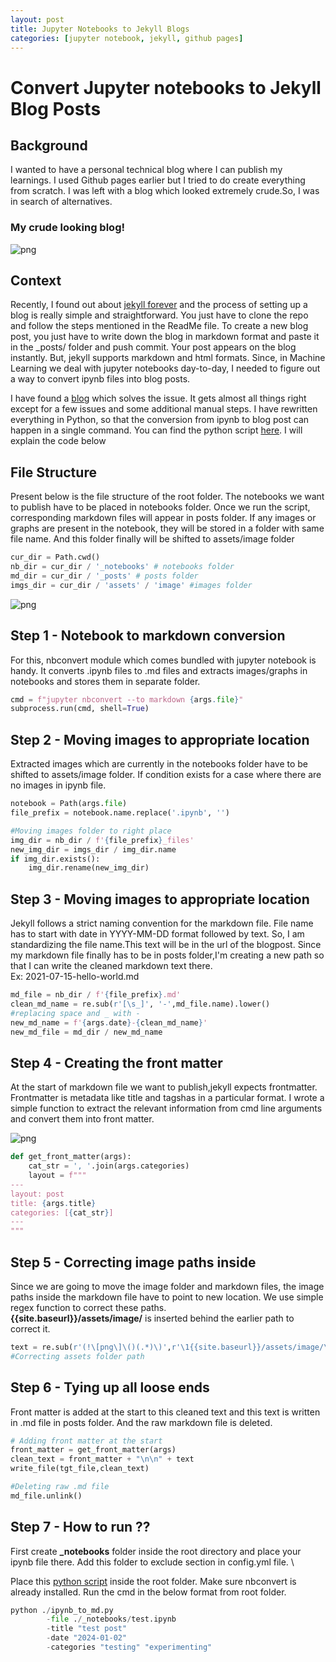 ```yaml
---
layout: post
title: Jupyter Notebooks to Jekyll Blogs
categories: [jupyter notebook, jekyll, github pages]
---
```


# Convert Jupyter notebooks to Jekyll Blog Posts

## Background ##

I wanted to have a personal technical blog where I can publish my learnings. I used Github pages earlier but I tried to do create everything from scratch. I was left with a blog which looked extremely crude.So, I was in search of alternatives.

### My crude looking blog! ###

![png]({{site.baseurl}}/assets/image/jupyter_notebook_to_jekyll_github_pages_files/earlier_blog.png "Earlier blog")


## Context ##

Recently, I found out about [jekyll forever](https://github.com/forever-jekyll/forever-jekyll) and the process of setting up a blog is really simple and straightforward. You just have to clone the repo and follow the steps mentioned in the ReadMe file. To create a new blog post, you just have to write down the blog in markdown format and paste it in the _posts/ folder and push commit. Your post appears on the blog instantly. But, jekyll supports markdown and html formats. Since, in Machine Learning we deal with jupyter notebooks day-to-day, I needed to figure out a way to  convert ipynb files into blog posts.

I have found a [blog](https://jaketae.github.io/blog/jupyter-automation) which solves the issue. It gets almost all things right except for a few issues and some additional manual steps. I have rewritten everything in Python, so that the conversion from ipynb to blog post can happen in a single command. You can find the python script [here](https://gist.github.com/chittiman/0ff85442c69dc5a9dc5db04b737a379b). I will explain the code below

## File Structure ##

Present below is the file structure of the root folder. The notebooks we want to publish have to be placed in notebooks folder. Once we run the script, corresponding markdown files will appear in posts folder. If any images or graphs are present in the notebook, they will be stored in a folder with same file name. And this folder finally will be shifted to assets/image folder


```python
cur_dir = Path.cwd()
nb_dir = cur_dir / '_notebooks' # notebooks folder
md_dir = cur_dir / '_posts' # posts folder
imgs_dir = cur_dir / 'assets' / 'image' #images folder
```

![png]({{site.baseurl}}/assets/image/jupyter_notebook_to_jekyll_github_pages_files/file_structure.png "file_structure")


## Step 1 - Notebook to markdown conversion ##

For this, nbconvert module which comes bundled with jupyter notebook is handy. It converts .ipynb files to .md files and extracts images/graphs in notebooks and stores them in separate folder.


```python
cmd = f"jupyter nbconvert --to markdown {args.file}"
subprocess.run(cmd, shell=True)
```

## Step 2 - Moving images to appropriate location ##

Extracted images which are currently in the notebooks folder have to be shifted to assets/image folder. If condition exists for a case where there are no images in ipynb file.


```python
notebook = Path(args.file)
file_prefix = notebook.name.replace('.ipynb', '')

#Moving images folder to right place
img_dir = nb_dir / f'{file_prefix}_files'
new_img_dir = imgs_dir / img_dir.name
if img_dir.exists():
    img_dir.rename(new_img_dir)
```

## Step 3 - Moving images to appropriate location ##

Jekyll follows a strict naming convention for the markdown file. File name has to start with date in YYYY-MM-DD format followed by text. So, I am standardizing the file name.This text will be in the url of the blogpost. Since my markdown file finally has to be in posts folder,I'm creating a new path so that I can write the cleaned markdown text there. \
Ex: 2021-07-15-hello-world.md


```python
md_file = nb_dir / f'{file_prefix}.md'
clean_md_name = re.sub(r'[\s_]', '-',md_file.name).lower()
#replacing space and _ with -
new_md_name = f'{args.date}-{clean_md_name}'
new_md_file = md_dir / new_md_name
```

## Step 4 - Creating the front matter ##

At the start of markdown file we want to publish,jekyll expects frontmatter. Frontmatter is metadata like title and tagshas in a particular format. I wrote a simple function to extract the relevant information from cmd line arguments and convert them into front matter.

![png]({{site.baseurl}}/assets/image/jupyter_notebook_to_jekyll_github_pages_files/front_matter_format.png "front_matter")



```python
def get_front_matter(args):
    cat_str = ', '.join(args.categories)
    layout = f"""
---
layout: post
title: {args.title}
categories: [{cat_str}]
---
"""
```

## Step 5 - Correcting image paths inside ##


Since we are going to move the image folder and markdown files, the image paths inside the markdown file have to point to new location. We use simple regex function to correct these paths. \
**{{site.baseurl}}/assets/image/** is inserted behind the earlier path to correct it.


```python
text = re.sub(r'(!\[png\]\()(.*)\)',r'\1{{site.baseurl}}/assets/image/\2)' ,text)
#Correcting assets folder path
```

## Step 6 - Tying up all loose ends ##

Front matter is added at the start to this cleaned text and this text is written in .md file in posts folder. And the raw markdown file is deleted. 


```python
# Adding front matter at the start
front_matter = get_front_matter(args)
clean_text = front_matter + "\n\n" + text
write_file(tgt_file,clean_text)

#Deleting raw .md file
md_file.unlink()
```

## Step 7 - How to run ?? ##

First create **_notebooks** folder inside the root directory and place your ipynb file there. Add this folder to exclude section in config.yml file. \

Place this [python script](https://gist.github.com/chittiman/0ff85442c69dc5a9dc5db04b737a379b) inside the root folder. Make sure nbconvert is already installed. Run the cmd in the below format from root folder. 


```python
python ./ipynb_to_md.py 
        -file ./_notebooks/test.ipynb
        -title "test post"
        -date "2024-01-02"
        -categories "testing" "experimenting"
```
